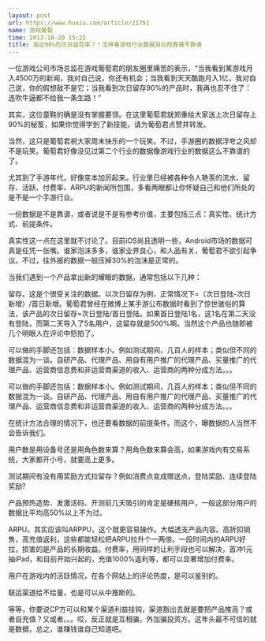 ```yaml
---
layout: post
url: https://www.huxiu.com/article/21751
name: 游戏葡萄
time: 2013-10-20 15:22
title: 高达90%的次日留存率？！怎样看游戏行业数据背后的靠谱不靠谱
---
```

一位游戏公司市场总监在游戏葡萄君的朋友圈里痛苦的表示，“当我看到某游戏月入4500万的新闻，我对自己说，你还有机会；当我看到天天酷跑月入1亿，我对自己说，你的假想敌不是它；当我看到次日留存90%的产品时，我再也忍不住了：连吹牛逼都不给我一条生路！”

其实，这位童鞋的确是没有掌握要领。在这里葡萄君就郑重给大家送上次日留存上90%的秘笈，如果你觉得学到了新技能，请为葡萄君点赞并转发。

当然，这只是葡萄君祝大家周末快乐的一个玩笑。不过，手游圈的数据浮夸之风却不是玩笑。葡萄君好像没见过第二个行业的数据像游戏行业的数据这么不靠谱的了。

尤其到了手游年代，好像变本加厉起来。行业里已经被各种令人艳羡的流水、留存、活跃、付费率、ARPU的新闻所包围，多看两眼都让你怀疑自己和他们所处的是不是一个手游行业。

一份数据是不是靠谱，或者说是不是有参考价值，主要包括三点：真实性、统计方式、前提条件。

真实性这一点在这里就不讨论了。目前iOS尚且透明一些，Android市场的数据可真是任凭一张嘴。谁家泡沫多多，谁家业界良心，和人品有关，葡萄君不欲引起争议。不过，往外报的数据一般压掉30%的泡沫是正常的。

当我们遇到一个产品拿出新的耀眼的数据，通常包括以下几种：

留存。这是个很受关注的数据。以次日留存为例，正常情况下=（次日登陆-次日新增）/首日新增。葡萄君曾经在微博上某手游公布数据时看到了惊世骇俗的算法，该产品的次日留存=次日登陆/首日登陆。如果首日登陆1名，这1名在第二天没有登陆，而第二天导入了5名用户，这留存就是500%啊。当然这个产品也随即被几个明眼人在评论中怒拍了。

可以做的手脚还包括：数据样本小。例如测试期间，几百人的样本；类似但不同的数据混为一谈。自研产品、代理产品、用自有用户推广的代理产品、买量推广的代理产品、运营商信息费和非运营商渠道的收入、运营商的两种分成方法。。。

可以做的手脚还包括：数据样本小。例如测试期间，几百人的样本；类似但不同的数据混为一谈。自研产品、代理产品、用自有用户推广的代理产品、买量推广的代理产品、运营商信息费和非运营商渠道的收入、运营商的两种分成方法。。。

在统计方法合理的情况下，也还要看数据的前提条件。而这个，曝数据的人当然不会告诉我们。

用户数是用设备号还是用角色数来算？用角色数来算会高，如果游戏内有交易系统，大家都开小号，就要高上更多。

测试期间有没有用奖励方式拉留存？例如消费点变成赠送点，登陆奖励、连续登陆奖励?

产品预热造势、发激活码、开测前几天吸引的肯定是硬核用户，一般这部分用户的数据比平均高50%以上不为过。

ARPU。其实应该叫ARPPU，这个就更容易操作。大幅透支产品内容。高折扣销售，高充值返利，这些都能轻松把ARPU拉升个一两倍。一段时间内的ARPU好拉，损害的是产品的长期收益。付费率，用同样的让利手段也可以解决，首冲1元抽iPad，和目前开始兴起的，充值1000%返利等，都可以显著增加付费率。

用户在游戏内的活跃情况，在各个网站上的评论热度，是可以鉴别的。

联运渠道给不给量，也是可以从中推断的。

等等，你要说CP方可以和某个渠道利益挂钩，渠道豁出去就是要把产品推高？或者自充值？又或者。。。哎，反正就是互相骗，外加骗投资方。这年头最不可信的就是数据，总之，谁赚钱谁自己知道吧。

